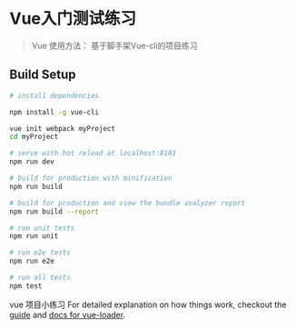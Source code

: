 # Vue入门测试练习

> Vue 使用方法： 基于脚手架Vue-cli的项目练习

## Build Setup

``` bash
# install dependencies

npm install -g vue-cli

vue init webpack myProject
cd myProject

# serve with hot reload at localhost:8181
npm run dev

# build for production with minification
npm run build

# build for production and view the bundle analyzer report
npm run build --report

# run unit tests
npm run unit

# run e2e tests
npm run e2e

# run all tests
npm test
```
vue 项目小练习
For detailed explanation on how things work, checkout the [guide](http://vuejs-templates.github.io/webpack/) and [docs for vue-loader](http://vuejs.github.io/vue-loader).
